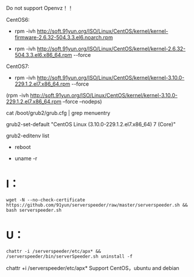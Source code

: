 Do not support Openvz！！

CentOS6:

* rpm -ivh http://soft.91yun.org/ISO/Linux/CentOS/kernel/kernel-firmware-2.6.32-504.3.3.el6.noarch.rpm

* rpm -ivh http://soft.91yun.org/ISO/Linux/CentOS/kernel/kernel-2.6.32-504.3.3.el6.x86_64.rpm --force

CentOS7: 

* rpm -ivh http://soft.91yun.org/ISO/Linux/CentOS/kernel/kernel-3.10.0-229.1.2.el7.x86_64.rpm --force

(rpm -ivh http://soft.91yun.org/ISO/Linux/CentOS/kernel/kernel-3.10.0-229.1.2.el7.x86_64.rpm –force –nodeps)

cat /boot/grub2/grub.cfg | grep menuentry

grub2-set-default "CentOS Linux (3.10.0-229.1.2.el7.x86_64) 7 (Core)"

grub2-editenv list

* reboot

* uname -r

# I：
    wget -N --no-check-certificate https://github.com/91yun/serverspeeder/raw/master/serverspeeder.sh && bash serverspeeder.sh
# U：
    chattr -i /serverspeeder/etc/apx* && /serverspeeder/bin/serverSpeeder.sh uninstall -f


chattr +i /serverspeeder/etc/apx*
Support CentOS，ubuntu and debian
